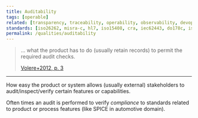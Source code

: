 ```yaml
---
title: Auditability
tags: [operable]
related: [transparency, traceability, operability, observability, devops-metrics]
standards: [iso26262, misra-c, hl7, iso15408, cra, iec62443, do178c, iso42010, gdpr]
permalink: /qualities/auditability
---
```


> ... what the product has to do (usually retain records) to permit the required audit checks.
>
> [Volere+2012, p. 3](/references/#volere)

<hr class="with-no-margin"/>

How easy the product or system allows (usually external) stakeholders to audit/inspect/verify certain features or capabilities.

Often times an audit is performed to verify _compliance_ to standards related to product or process features (like SPICE in automotive domain).
